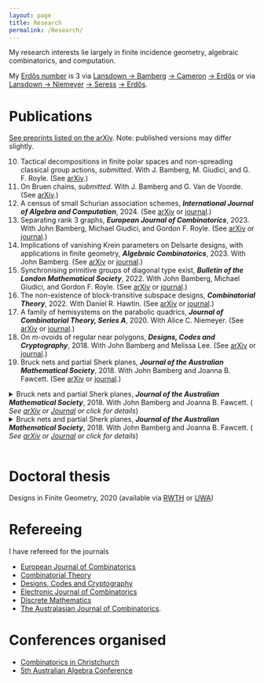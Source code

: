 ```yaml
---
layout: page
title: Research
permalink: /Research/
---
```


My research interests lie largely in finite incidence geometry, algebraic combinatorics, and computation.

My [Erdo&#779;s number](https://en.wikipedia.org/wiki/Erd%C5%91s_number) is 3 via [Lansdown &#8594; Bamberg](https://mathscinet.ams.org/mathscinet-getitem?mr=3779039) [&#8594; Cameron](https://mathscinet.ams.org/mathscinet-getitem?mr=3763899) [&#8594; Erdo&#779;s](https://mathscinet.ams.org/mathscinet-getitem?mr=1106651) or via [Lansdown &#8594; Niemeyer](https://mathscinet.ams.org/mathscinet-getitem?mr=4110234) [&#8594; Seress](https://mathscinet.ams.org/mathscinet-getitem?mr=1953539) [&#8594; Erdo&#779;s](https://mathscinet.ams.org/mathscinet-getitem?mr=837951). 

# Publications
[See preprints listed on the arXiv](https://arxiv.org/a/0000-0002-8087-1329.html). Note: published versions may differ slightly.

10. Tactical decompositions in finite polar spaces and non-spreading classical group actions, *submitted*. With J. Bamberg, M. Giudici, and G. F. Royle. (See [arXiv](https://arxiv.org/pdf/2403.17576.pdf).)
9. On Bruen chains, *submitted*. With J. Bamberg and G. Van de Voorde. (See  [arXiv](https://arxiv.org/pdf/2305.01349.pdf).)
8. A census of small Schurian association schemes, ***International Journal of Algebra and Computation***, 2024. (See [arXiv](https://arxiv.org/pdf/2206.08663.pdf) or [journal](https://doi.org/10.1142/S0218196723500674).)
7. Separating rank 3 graphs, ***European Journal of Combinatorics***, 2023. With John Bamberg, Michael Giudici, and Gordon F. Royle. (See [arXiv](https://arxiv.org/pdf/2211.02326) or [journal](https://doi.org/10.1016/j.ejc.2023.103732).)
6.  Implications of vanishing Krein parameters on Delsarte designs, with applications in finite geometry, ***Algebraic Combinatorics***, 2023.
With John Bamberg. (See [arXiv](https://arxiv.org/pdf/2107.05207.pdf) or [journal](https://doi.org/10.5802/alco.246).)
5. Synchronising primitive groups of diagonal type exist,
***Bulletin of the London Mathematical Society***, 2022.
With John Bamberg, Michael Giudici, and Gordon F. Royle. (See [arXiv](https://arxiv.org/pdf/2104.13355.pdf) or [journal](https://doi.org/10.1112/blms.12619).)
4. The non-existence of block-transitive subspace designs,
***Combinatorial Theory***, 2022.
With Daniel R. Hawtin. (See [arXiv](https://arxiv.org/pdf/2102.05142.pdf) or [journal](https://doi.org/10.5070/C62156883).)
3. A family of hemisystems on the parabolic quadrics,
***Journal of Combinatorial Theory, Series A***, 2020.
With Alice C. Niemeyer. (See [arXiv](https://arxiv.org/pdf/1908.08886.pdf) or [journal](https://doi.org/10.1016/j.jcta.2020.105280).) 
2. On *m*-ovoids of regular near polygons,
***Designs, Codes and Cryptography***,  2018.
With John Bamberg and Melissa Lee. (See [arXiv](https://arxiv.org/pdf/1612.07187) or [journal](http://dx.doi.org/10.1007/s10623-017-0373-1).) 
1. Bruck nets and partial Sherk planes,
***Journal of the Australian Mathematical Society***, 2018.
With John Bamberg and Joanna B. Fawcett. (See [arXiv](https://arxiv.org/pdf/1601.07231) or [journal](http://dx.doi.org/10.1017/S144678871700009X).)

<!-- Next publication-->

<details>
<summary>
Bruck nets and partial Sherk planes,
<b><i>Journal of the Australian Mathematical Society</i></b>, 2018.
With John Bamberg and Joanna B. Fawcett.
(<i> See <a href="https://arxiv.org/pdf/1601.07231">arXiv</a> or <a href="http://dx.doi.org/10.1017/S144678871700009X">Journal</a> or click for details</i>)
</summary>
<br>
<b>Abstract:</b> In Bachmann [Aufbau der Geometrie aus dem Spiegelungsbegriff, Die Grundlehren der mathematischen Wissenschaften, Bd. XCVI (Springer, Berlin–Göttingen–Heidelberg, 1959)], it was shown that a finite metric plane is a Desarguesian affine plane of odd order equipped with a perpendicularity relation on lines and that the converse is also true. Sherk [‘Finite incidence structures with orthogonality’, Canad. J. Math.19 (1967), 1078–1083] generalised this result to characterise the finite affine planes of odd order by removing the ‘three reflections axioms’ from a metric plane. We show that one can obtain a larger class of natural finite geometries, the so-called Bruck nets of even degree, by weakening Sherk’s axioms to allow noncollinear points.
<br>
<br>
</details>


<!-- Next publication-->

<details>
<summary>
Bruck nets and partial Sherk planes,
<b><i>Journal of the Australian Mathematical Society</i></b>, 2018.
With John Bamberg and Joanna B. Fawcett.
(<i> See <a href="https://arxiv.org/pdf/1601.07231">arXiv</a> or <a href="http://dx.doi.org/10.1017/S144678871700009X">Journal</a> or click for details</i>)
</summary>
<br>
<b>Abstract:</b> In Bachmann [Aufbau der Geometrie aus dem Spiegelungsbegriff, Die Grundlehren der mathematischen Wissenschaften, Bd. XCVI (Springer, Berlin–Göttingen–Heidelberg, 1959)], it was shown that a finite metric plane is a Desarguesian affine plane of odd order equipped with a perpendicularity relation on lines and that the converse is also true. Sherk [‘Finite incidence structures with orthogonality’, Canad. J. Math.19 (1967), 1078–1083] generalised this result to characterise the finite affine planes of odd order by removing the ‘three reflections axioms’ from a metric plane. We show that one can obtain a larger class of natural finite geometries, the so-called Bruck nets of even degree, by weakening Sherk’s axioms to allow noncollinear points.
<br>
</details>
<br>



# Doctoral thesis
Designs in Finite Geometry, 2020 (available via [RWTH](http://dx.doi.org/10.18154/RWTH-2020-12247) or [UWA](https://doi.org/10.26182/krb6-kk43))

# Refereeing
I have refereed for the journals
- [European Journal of Combinatorics](https://www.journals.elsevier.com/european-journal-of-combinatorics)
- [Combinatorial Theory](https://escholarship.org/uc/combinatorial_theory)
- [Designs, Codes and Cryptography](https://www.springer.com/journal/10623)
- [Electronic Journal of Combinatorics](https://www.combinatorics.org/)
- [Discrete Mathematics](https://www.journals.elsevier.com/discrete-mathematics)
- [The Australasian Journal of Combinatorics](https://ajc.maths.uq.edu.au/).


# Conferences organised
- [Combinatorics in Christchurch](https://combinatoricsinchristchurch.github.io/)
- [5th Australian Algebra Conference](https://aac05.github.io/)
